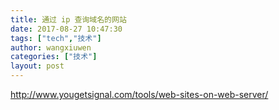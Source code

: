 ```yaml
---
title: 通过 ip 查询域名的网站
date: 2017-08-27 10:47:30
tags: ["tech","技术"]
author: wangxiuwen
categories: ["技术"]
layout: post
---
```


http://www.yougetsignal.com/tools/web-sites-on-web-server/